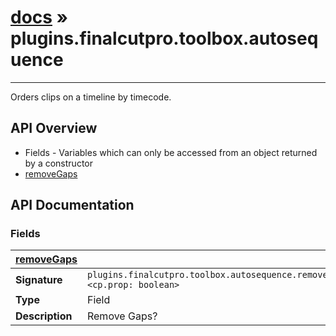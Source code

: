 # [docs](index.md) » plugins.finalcutpro.toolbox.autosequence
---

Orders clips on a timeline by timecode.

## API Overview
* Fields - Variables which can only be accessed from an object returned by a constructor
 * [removeGaps](#removeGaps)

## API Documentation

### Fields

| [removeGaps](#removeGaps)         |                                                                                     |
| --------------------------------------------|-------------------------------------------------------------------------------------|
| **Signature**                               | `plugins.finalcutpro.toolbox.autosequence.removeGaps <cp.prop: boolean>`                                                                    |
| **Type**                                    | Field                                                                     |
| **Description**                             | Remove Gaps?                                                                     |

